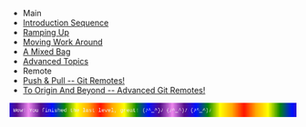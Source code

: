 * Main
 * [Introduction Sequence](https://github.com/wack17s/kottans_web_test/blob/master/task_0/1.png)
 * [Ramping Up](https://github.com/wack17s/kottans_web_test/blob/master/task_0/2.png)
 * [Moving Work Around](https://github.com/wack17s/kottans_web_test/blob/master/task_0/3.png)
 * [A Mixed Bag](https://github.com/wack17s/kottans_web_test/blob/master/task_0/4.png)
 * [Advanced Topics](https://github.com/wack17s/kottans_web_test/blob/master/task_0/5.png)
* Remote
 * [Push & Pull -- Git Remotes!](https://github.com/wack17s/kottans_web_test/blob/master/task_0/6.png)
 * [To Origin And Beyond -- Advanced Git Remotes!](https://github.com/wack17s/kottans_web_test/blob/master/task_0/7.png)

![lol](https://github.com/wack17s/kottans_web_test/blob/master/task_0/finish.png)
